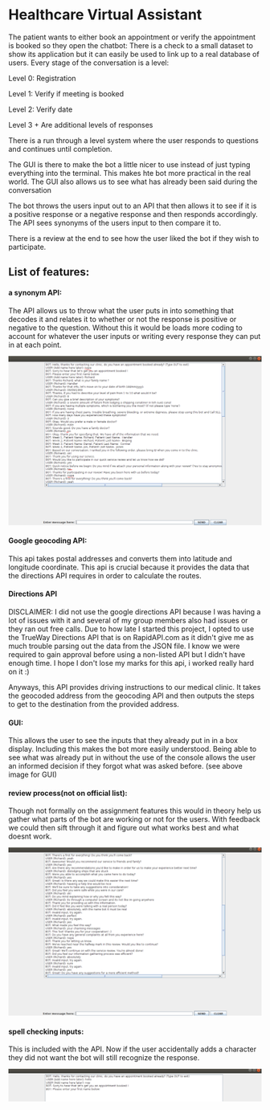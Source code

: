 # Healthcare Virtual Assistant

The patient wants to either book an appointment or verify the appointment is booked so they open the chatbot:
There is a check to a small dataset to show its application but it can easily be used to link up to a real database of users.
Every stage of the conversation is a level:

Level 0: Registration

Level 1: Verify if meeting is booked

Level 2: Verify date

Level 3 + Are additional levels of responses 

There is a run through a level system where the user responds to questions and continues until completion. 

The GUI is there to make the bot a little nicer to use instead of just typing everything into the terminal. This makes hte bot more practical in the real world. The GUI also allows us to see what has already been said during the conversation

The bot throws the users input out to an API that then allows it to see if it is a positive response or a negative response and then responds accordingly. The API sees synonyms of the users input to then compare it to. 

There is a review at the end to see how the user liked the bot if they wish to participate.

## List of features:


#### a synonym API:
The API allows us to throw what the user puts in into something that decodes it and relates it to whether or not the response is positive or negative to the question. Without this it would be loads more coding to account for whatever the user inputs or writing every response they can put in at each point. 

![](images/ShowingAPI.png)

#### Google geocoding API:
This api takes postal addresses and converts them into latitude and longitude coordinate. This api is crucial because it provides the data that the directions API requires in order to calculate the routes.

#### Directions API
DISCLAIMER: I did not use the google directions API because I was having a lot of issues with it and several of my group members also had issues or they ran out free calls. Due to how late I started this project, I opted to use the TrueWay Directions API that is on RapidAPI.com as it didn't give me as much trouble parsing out the data from the JSON file. I know we were required to gain approval before using a non-listed API but I didn't have enough time. I hope I don't lose my marks for this api, i worked really hard on it :)

Anyways, this API provides driving instructions to our medical clinic. It takes the geocoded address from the geocoding API and then outputs the steps to get to the destination from the provided address. 

#### GUI:
This allows the user to see the inputs that they already put in in a box display. Including this makes the bot more easily understood. Being able to see what was already put in without the use of the console allows the user an informed decision if they forgot what was asked before. (see above image for GUI)

#### review process(not on official list):
Though not formally on the assignment features this would in theory help us gather what parts of the bot are working or not for the users. With feedback we could then sift through it and figure out what works best and what doesnt work. 

![](images/midReview.png)


#### spell checking inputs:
This is included with the API. Now if the user accidentally adds a character they did not want the bot will still recognize the response. 

![](images/spellCheck.png)

    

